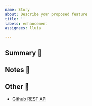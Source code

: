 ```yaml
---
name: Story
about: Describe your proposed feature
title: ''
labels: enhancement
assignees: lluia

---
```


## Summary 💭

<!-- your summary here -->

## Notes 📓

<!-- your notes here -->

## Other 🔗

- [Github REST API](https://docs.github.com/en/rest)
